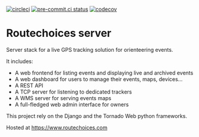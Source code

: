 [![circleci](https://circleci.com/gh/routechoices/routechoices-server.svg?style=shield)](https://circleci.com/gh/routechoices/routechoices-server) [![pre-commit.ci status](https://results.pre-commit.ci/badge/github/routechoices/routechoices-server/master.svg)](https://results.pre-commit.ci/latest/github/routechoices/routechoices-server/master) [![codecov](https://codecov.io/gh/routechoices/routechoices-server/branch/master/graph/badge.svg?token=OZLCAY280V)](https://codecov.io/gh/routechoices/routechoices-server)


Routechoices server
===================

Server stack for a live GPS tracking solution for orienteering events.

It includes:

  - A web frontend for listing events and displaying live and archived events
  - A web dashboard for users to manage their events, maps, devices...
  - A REST API
  - A TCP server for listening to dedicated trackers
  - A WMS server for serving events maps
  - A full-fledged web admin interface for owners

This project rely on the Django and the Tornado Web python frameworks.

Hosted at https://www.routechoices.com
